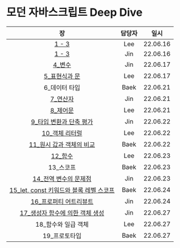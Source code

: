 # 모던 자바스크립트 Deep Dive

|                                                     장                                                      | 담당자 |   일시   |
| :---------------------------------------------------------------------------------------------------------: | :----: | :------: |
|                                         [1 - 3](1-3/Lee/README.md)                                          |  Lee   | 22.06.16 |
|                                         [1 - 3](1-3/Jin/README.md)                                          |  Jin   | 22.06.16 |
|                                       [4\_변수](4_변수/Jin/README.md)                                       |  Jin   | 22.06.17 |
|                               [5\_표현식과 문](5_표현식과%20문/Lee/README.md)                               |  Lee   | 22.06.17 |
|                                               6\_데이터 타입                                                |  Baek  | 22.06.21 |
|                                     [7\_연산자](7_연산자/Jin/README.md)                                     |  Jin   | 22.06.21 |
|                                     [8\_제어문](8_제어문/Lee/README.md)                                     |  Lee   | 22.06.21 |
|                   [9\_타입 변환과 단축 평가](9_타입%20변환과%20단축%20평가/Jin/README.md)                   |  Jin   | 22.06.22 |
|                                   [10\_객체 리터럴](10_객체%20리터럴/Lee)                                   |  Lee   | 22.06.22 |
|                      [11\_원시 값과 객체의 비교](11_원시%20값과%20객체의%20비교/Baek)                       |  Baek  | 22.06.22 |
|                                           [12\_함수](12_함수/Lee)                                           |  Lee   | 22.06.23 |
|                                                 13\_스코프                                                  |  Baek  | 22.06.23 |
|                      [14\_전역 변수의 문제점](14_전역%20변수의%20문제점/Jin/README.md)                      |  Jin   | 22.06.23 |
| [15_let, const 키워드와 블록 레벨 스코프](15_let,%20const%20키워드와%20블록%20레벨%20스코프/Baek/README.md) |  Baek  | 22.06.24 |
|                      [16\_프로퍼티 어트리뷰트](16_프로퍼티%20어트리뷰트/Jin/README.md)                      |  Jin   | 22.06.24 |
|          [17\_생성자 함수에 의한 객체 생성](17_생성자%20함수에%20의한%20객체%20생성/Jin/README.md)          |  Jin   | 22.06.27 |
|                                            18\_함수와 일급 객체                                             |  Lee   | 22.06.27 |
|                                               19\_프로토타입                                                |  Baek  | 22.06.27 |
